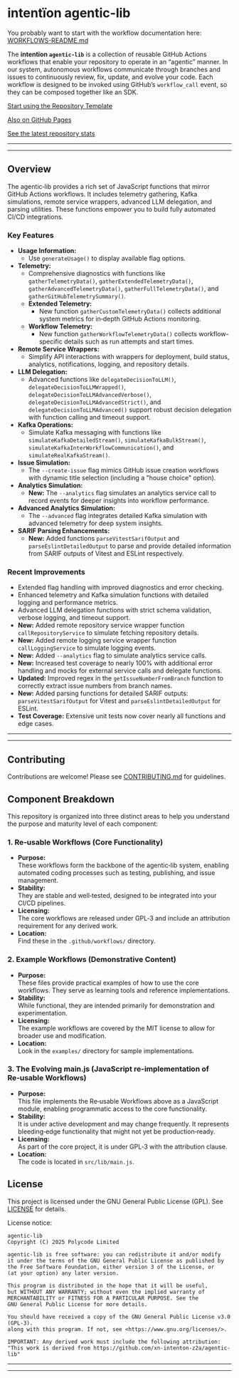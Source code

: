 # intentïon agentic-lib

You probably want to start with the workflow documentation here: [WORKFLOWS-README.md](https://github.com/xn-intenton-z2a/agentic-lib/blob/main/WORKFLOWS-README.md)

The **intentïon `agentic-lib`** is a collection of reusable GitHub Actions workflows that enable your
repository to operate in an “agentic” manner. In our system, autonomous workflows communicate through branches and
issues to continuously review, fix, update, and evolve your code. Each workflow is designed to be invoked using
GitHub’s `workflow_call` event, so they can be composed together like an SDK.

[Start using the Repository Template](https://github.com/xn-intenton-z2a/repository0)

[Also on GitHub Pages](https://xn-intenton-z2a.github.io/agentic-lib/index.html)

[See the latest repository stats](https://xn-intenton-z2a.github.io/agentic-lib/latest.html)

---
---

## Overview

The agentic‑lib provides a rich set of JavaScript functions that mirror GitHub Actions workflows. It includes telemetry gathering, Kafka simulations, remote service wrappers, advanced LLM delegation, and parsing utilities. These functions empower you to build fully automated CI/CD integrations.

### Key Features

- **Usage Information:**
  - Use `generateUsage()` to display available flag options.
- **Telemetry:**
  - Comprehensive diagnostics with functions like `gatherTelemetryData()`, `gatherExtendedTelemetryData()`, `gatherAdvancedTelemetryData()`, `gatherFullTelemetryData()`, and `gatherGitHubTelemetrySummary()`.
  - **Extended Telemetry:**
    - New function `gatherCustomTelemetryData()` collects additional system metrics for in‑depth GitHub Actions monitoring.
  - **Workflow Telemetry:**
    - New function `gatherWorkflowTelemetryData()` collects workflow-specific details such as run attempts and start times.
- **Remote Service Wrappers:**
  - Simplify API interactions with wrappers for deployment, build status, analytics, notifications, logging, and repository details.
- **LLM Delegation:**
  - Advanced functions like `delegateDecisionToLLM()`, `delegateDecisionToLLMWrapped()`, `delegateDecisionToLLMAdvancedVerbose()`, `delegateDecisionToLLMAdvancedStrict()`, and `delegateDecisionToLLMAdvanced()` support robust decision delegation with function calling and timeout support.
- **Kafka Operations:**
  - Simulate Kafka messaging with functions like `simulateKafkaDetailedStream()`, `simulateKafkaBulkStream()`, `simulateKafkaInterWorkflowCommunication()`, and `simulateRealKafkaStream()`.
- **Issue Simulation:**
  - The `--create-issue` flag mimics GitHub issue creation workflows with dynamic title selection (including a "house choice" option).
- **Analytics Simulation:**
  - **New:** The `--analytics` flag simulates an analytics service call to record events for deeper insights into workflow performance.
- **Advanced Analytics Simulation:**
  - The `--advanced` flag integrates detailed Kafka simulation with advanced telemetry for deep system insights.
- **SARIF Parsing Enhancements:**
  - **New:** Added functions `parseVitestSarifOutput` and `parseEslintDetailedOutput` to parse and provide detailed information from SARIF outputs of Vitest and ESLint respectively.

### Recent Improvements

- Extended flag handling with improved diagnostics and error checking.
- Enhanced telemetry and Kafka simulation functions with detailed logging and performance metrics.
- Advanced LLM delegation functions with strict schema validation, verbose logging, and timeout support.
- **New:** Added remote repository service wrapper function `callRepositoryService` to simulate fetching repository details.
- **New:** Added remote logging service wrapper function `callLoggingService` to simulate logging events.
- **New:** Added `--analytics` flag to simulate analytics service calls.
- **New:** Increased test coverage to nearly 100% with additional error handling and mocks for external service calls and delegate functions.
- **Updated:** Improved regex in the `getIssueNumberFromBranch` function to correctly extract issue numbers from branch names.
- **New:** Added parsing functions for detailed SARIF outputs: `parseVitestSarifOutput` for Vitest and `parseEslintDetailedOutput` for ESLint.
- **Test Coverage:** Extensive unit tests now cover nearly all functions and edge cases.

---
---

## Contributing

Contributions are welcome! Please see [CONTRIBUTING.md](CONTRIBUTING.md) for guidelines.

## Component Breakdown

This repository is organized into three distinct areas to help you understand the purpose and maturity level of each component:

### 1. Re‑usable Workflows (Core Functionality)
- **Purpose:**  
  These workflows form the backbone of the agentic‑lib system, enabling automated coding processes such as testing, publishing, and issue management.
- **Stability:**  
  They are stable and well‑tested, designed to be integrated into your CI/CD pipelines.
- **Licensing:**  
  The core workflows are released under GPL‑3 and include an attribution requirement for any derived work.
- **Location:**  
  Find these in the `.github/workflows/` directory.

### 2. Example Workflows (Demonstrative Content)
- **Purpose:**  
  These files provide practical examples of how to use the core workflows. They serve as learning tools and reference implementations.
- **Stability:**  
  While functional, they are intended primarily for demonstration and experimentation.
- **Licensing:**  
  The example workflows are covered by the MIT license to allow for broader use and modification.
- **Location:**  
  Look in the `examples/` directory for sample implementations.

### 3. The Evolving main.js (JavaScript re-implementation of Re‑usable Workflows)
- **Purpose:**  
  This file implements the Re‑usable Workflows above as a JavaScript module, enabling programmatic access to the core functionality.
- **Stability:**  
  It is under active development and may change frequently. It represents bleeding‑edge functionality that might not yet be production‑ready.
- **Licensing:**  
  As part of the core project, it is under GPL‑3 with the attribution clause.
- **Location:**  
  The code is located in `src/lib/main.js`.

## License

This project is licensed under the GNU General Public License (GPL). See [LICENSE](LICENSE) for details.

License notice:
```
agentic-lib
Copyright (C) 2025 Polycode Limited

agentic-lib is free software: you can redistribute it and/or modify
it under the terms of the GNU General Public License as published by
the Free Software Foundation, either version 3 of the License, or
(at your option) any later version.

This program is distributed in the hope that it will be useful,
but WITHOUT ANY WARRANTY; without even the implied warranty of
MERCHANTABILITY or FITNESS FOR A PARTICULAR PURPOSE. See the
GNU General Public License for more details.

You should have received a copy of the GNU General Public License v3.0 (GPL‑3).
along with this program. If not, see <https://www.gnu.org/licenses/>.

IMPORTANT: Any derived work must include the following attribution:
"This work is derived from https://github.com/xn-intenton-z2a/agentic-lib"
```

---
---


